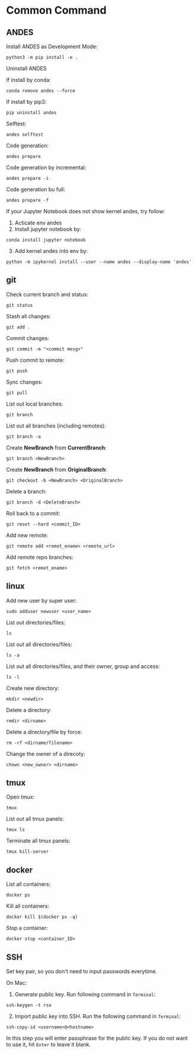 # Common Command

## ANDES
Install ANDES as Development Mode:
```
python3 -m pip install -e .
```

Uninstall ANDES

If install by conda:
```
conda remove andes --force
```

If install by pip3:
```
pip uninstall andes
```

Selftest:
```
andes selftest
```

Code generation:
```
andes prepare
```


Code generation by incremental:
```
andes prepare -i
```

Code generation bu full:
```
andes prepare -f
```

If your Jupyter Notebook does not show kernel andes, try follow:
1. Acticate env andes
2. Install jupyter notebook by:
```
conda install jupyter notebook
```
3. Add kernel andes into env by:
```
python -m ipykernel install --user --name andes --display-name 'andes'
```

## git
Check current branch and status:
```
git status
```

Stash all changes:
```
git add .
```

Commit changes:
```
git commit -m "<commit mesg>"
```

Push commit to remote:
```
git push
```

Sync changes:
```
git pull
```

List out local branches:
```
git branch
```

List out all branches (including remotes):
```
git branch -a
```

Create **NewBranch** from **CurrentBranch**:
```
git branch <NewBranch>
```

Create **NewBranch** from **OriginalBranch**:
```
git checkout -b <NewBranch> <OriginalBranch>
```

Delete a branch:
```
git branch -d <DeleteBranch>
```

Roll back to a commit:
```
git reset --hard <commit_ID>
```

Add new remote:
```
git remote add <remot_ename> <remote_url>
```

Add remote repo branches:
```
git fetch <remot_ename>
```

## linux
Add new user by super user:
```
sudo adduser newuser <user_name>
```

List out directories/files:
```
ls
```

List out all directories/files:
```
ls -a
```

List out all directories/files, and their owner, group and access:
```
ls -l
```

Create new directory:
```
mkdir <newdir>
```

Delete a directory:
```
rmdir <dirname>
```

Delete a directory/file by force:
```
rm -rf <dirname/filename>
```

Change the owner of a direcoty:
```
chown <new_owner> <dirname>
```

## tmux
Open tmux:
```
tmux
```

List out all tmux panels:
```
tmux ls
```

Terminate all tmux panels:
```
tmux kill-server
```

## docker
List all containers:
```
docker ps
```

Kill all containers:
```
docker kill $(docker ps -q)
```

Stop a container:
```
docker stop <container_ID>
```

## SSH
Set key pair, so you don't need to input passwords everytime.

On Mac:
1. Generate public key. Run following command in `Terminal`:
```
ssh-keygen -t rsa
```

2. Import public key into SSH. Run the following command in `Terminal`:
```
ssh-copy-id <username>@<hostname>
```
In this step you will enter passphrase for the public key. If you do not want to use it, hit `Enter` to leave it blank.
